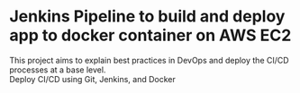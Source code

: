 # Jenkins Pipeline to build and deploy app to docker container on AWS EC2

This project aims to explain best practices in DevOps and deploy the CI/CD processes at a base level.<br>
Deploy CI/CD using Git, Jenkins, and Docker

